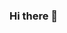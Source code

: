 ### Hi there 👋

<!--
**Mahmoodmehsud/Mahmoodmehsud** is a ✨ _special_ ✨ repository because its `README.md` (this file) appears on your GitHub profile.

Here are some ideas to get you started:

- 🔭 I’m currently working on DEVICE CONNECTIVITY
- 🌱 I’m currently learning EVERYTHING ABOUT BLE DEVICES
- 👯 I’m looking to collaborate on 
- 🤔 I’m looking for help with ...
- 💬 Ask me about anything
- 📫 How to reach me: dont
- 😄 Pronouns: ...
- ⚡ Fun fact: ...
-->
